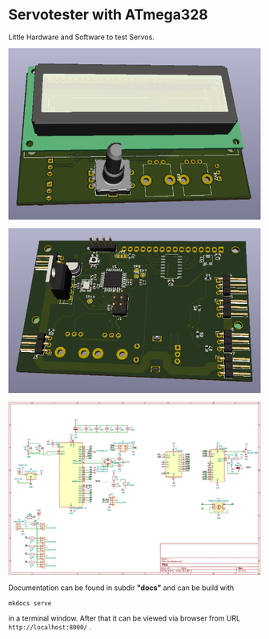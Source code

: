 # Servotester with ATmega328

Little Hardware and Software to test Servos.

![ServotesterFront](img/ServotesterFront.png)

![ServotesterBack](img/ServotesterBack.png)

![ServotesterSheet](img/ServotesterSheet.png)


Documentation can be found in subdir **"docs"** and can be build with

```sh
mkdocs serve
```

in a terminal window. After that it can be viewed via browser from URL `http://localhost:8000/` .